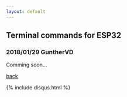 ```yaml
---
layout: default
---
```


## Terminal commands for ESP32
### 2018/01/29 GuntherVD

Comming soon...

[back](./)

{% include disqus.html %}
